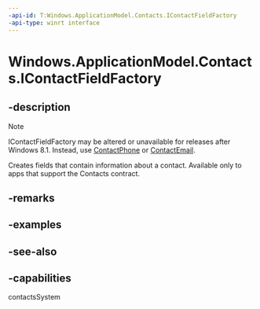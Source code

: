 ```yaml
---
-api-id: T:Windows.ApplicationModel.Contacts.IContactFieldFactory
-api-type: winrt interface
---
```


<!-- Interface syntax.
public interface IContactFieldFactory : 
-->

# Windows.ApplicationModel.Contacts.IContactFieldFactory

## -description
<!--Changed beginning of sentence to make description more streamlined.-->
> [!NOTE]
> IContactFieldFactory may be altered or unavailable for releases after Windows 8.1. Instead, use [ContactPhone](contactphone.md) or [ContactEmail](contactemail.md).

Creates fields that contain information about a contact. Available only to apps that support the Contacts contract.

## -remarks

## -examples

## -see-also
## -capabilities
contactsSystem
